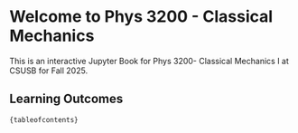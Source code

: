 # Welcome to Phys 3200 - Classical Mechanics 

This is an interactive Jupyter Book for Phys 3200- Classical Mechanics I at CSUSB for Fall 2025.

## Learning Outcomes



```
{tableofcontents}
```
